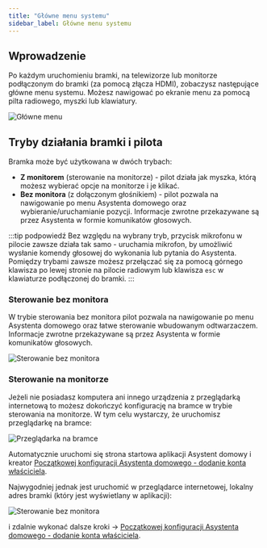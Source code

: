 ```yaml
---
title: "Główne menu systemu"
sidebar_label: Główne menu systemu
---
```


## Wprowadzenie

Po każdym uruchomieniu bramki, na telewizorze lub monitorze podłączonym do bramki (za pomocą złącza HDMI), zobaczysz następujące główne menu systemu. Możesz nawigować po ekranie menu za pomocą pilta radiowego, myszki lub klawiatury.

![Główne menu](/img/en/bramka/bramka_start_menu.png)



## Tryby działania bramki i pilota

Bramka może być użytkowana w dwóch trybach:

- **Z monitorem** (sterowanie na monitorze) - pilot działa jak myszka, którą możesz wybierać opcje na monitorze i je klikać.
- **Bez monitora** (z dołączonym głośnikiem) - pilot pozwala na nawigowanie po menu Asystenta domowego oraz wybieranie/uruchamianie pozycji. Informacje zwrotne przekazywane są przez Asystenta w formie komunikatów głosowych.


:::tip podpowiedź
Bez względu na wybrany tryb, przycisk mikrofonu w pilocie zawsze działa tak samo - uruchamia mikrofon, by umożliwić wysłanie komendy głosowej do wykonania lub pytania do Asystenta.
Pomiędzy trybami zawsze możesz przełączać się za pomocą górnego klawisza po lewej stronie na pilocie radiowym lub klawisza `esc` w klawiaturze podłączonej do bramki.
:::


### Sterowanie bez monitora

W trybie sterowania bez monitora pilot pozwala na nawigowanie po menu Asystenta domowego oraz łatwe sterowanie wbudowanym odtwarzaczem.
Informacje zwrotne przekazywane są przez Asystenta w formie komunikatów głosowych.

![Sterowanie bez monitora](/img/en/bramka/bramka_start_menu_off_screen.png)


### Sterowanie na monitorze

Jeżeli nie posiadasz komputera ani innego urządzenia z przeglądarką internetową to możesz dokończyć konfigurację na bramce w trybie sterowania na monitorze.
W tym celu wystarczy, że uruchomisz przeglądarkę na bramce:

![Przeglądarka na bramce](/img/en/bramka/bramka_start_menu_browser.png)

Automatycznie uruchomi się strona startowa aplikacji Asystent domowy i kreator [Początkowej konfiguracji Asystenta domowego - dodanie konta właściciela](/docs/ais_bramka_first_run_step_account).



Najwygodniej jednak jest uruchomić w przeglądarce internetowej, lokalny adres bramki (który jest wyświetlany w aplikacji):

![Sterowanie bez monitora](/img/en/bramka/bramka_start_menu_app_url.png)

i zdalnie wykonać dalsze kroki -> [Początkowej konfiguracji Asystenta domowego - dodanie konta właściciela](/docs/ais_bramka_first_run_step_account).
